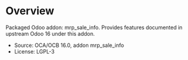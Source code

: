 # Overview

Packaged Odoo addon: mrp_sale_info. Provides features documented in upstream Odoo 16 under this addon.

- Source: OCA/OCB 16.0, addon mrp_sale_info
- License: LGPL-3
